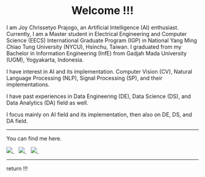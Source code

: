 <h1 align="center">Welcome !!!</h1>

I am Joy Chrissetyo Prajogo, an Artificial Intelligence (AI) enthusiast. Currently, I am a Master student in Electrical Engineering and Computer Science (EECS) International Graduate Program (IGP) in National Yang Ming Chiao Tung University (NYCU), Hsinchu, Taiwan. I graduated from my Bachelor in Information Engineering (InfE) from Gadjah Mada University (UGM), Yogyakarta, Indonesia.

I have interest in AI and its implementation. Computer Vision (CV), Natural Language Processing (NLP), Signal Processing (SP), and their implementations.

I have past experiences in Data Engineering (DE), Data Science (DS), and Data Analytics (DA) field as well.

I focus mainly on AI field and its implementation, then also on DE, DS, and DA field.

---

You can find me here.

<a href="https://www.linkedin.com/in/joychrissetyoprajogo/" target="_blank" rel="noopener noreferrer">
    <img src="https://img.shields.io/badge/linkedin-%230077B5.svg?style=for-the-badge&logo=linkedin&logoColor=white" target="_blank" rel="noopener noreferrer">
</a>&nbsp;&nbsp;
<a href="https://github.com/jychpr" target="_blank" rel="noopener noreferrer">
    <img src="https://img.shields.io/badge/github-%23121011.svg?style=for-the-badge&logo=github&logoColor=white" target="_blank" rel="noopener noreferrer">
</a>&nbsp;&nbsp;
<a href="https://www.kaggle.com/jychpr" target="_blank" rel="noopener noreferrer">
    <img src="https://img.shields.io/badge/Kaggle-035a7d?style=for-the-badge&logo=kaggle&logoColor=white" target="_blank" rel="noopener noreferrer">
</a>&nbsp;&nbsp;

---

return !!!

<!--
### Hi there 👋

**jychpr/jychpr** is a ✨ _special_ ✨ repository because its `README.md` (this file) appears on your GitHub profile.

Here are some ideas to get you started:

- 🔭 I’m currently working on ...
- 🌱 I’m currently learning ...
- 👯 I’m looking to collaborate on ...
- 🤔 I’m looking for help with ...
- 💬 Ask me about ...
- 📫 How to reach me: ...
- 😄 Pronouns: ...
- ⚡ Fun fact: ...
-->
